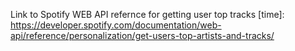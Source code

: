 Link to Spotify WEB API refernce for getting user top tracks [time]:
https://developer.spotify.com/documentation/web-api/reference/personalization/get-users-top-artists-and-tracks/
